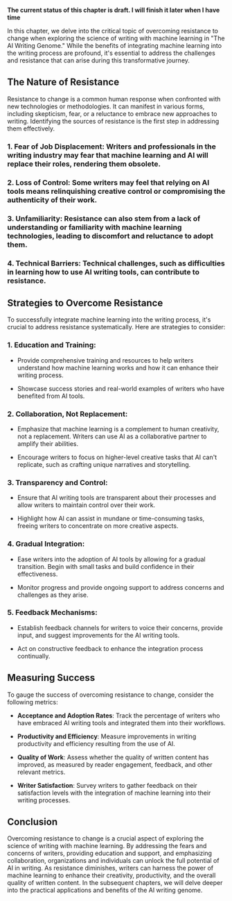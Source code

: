 **The current status of this chapter is draft. I will finish it later when I have time**

In this chapter, we delve into the critical topic of overcoming resistance to change when exploring the science of writing with machine learning in "The AI Writing Genome." While the benefits of integrating machine learning into the writing process are profound, it's essential to address the challenges and resistance that can arise during this transformative journey.

The Nature of Resistance
------------------------

Resistance to change is a common human response when confronted with new technologies or methodologies. It can manifest in various forms, including skepticism, fear, or a reluctance to embrace new approaches to writing. Identifying the sources of resistance is the first step in addressing them effectively.

### 1. **Fear of Job Displacement**: Writers and professionals in the writing industry may fear that machine learning and AI will replace their roles, rendering them obsolete.

### 2. **Loss of Control**: Some writers may feel that relying on AI tools means relinquishing creative control or compromising the authenticity of their work.

### 3. **Unfamiliarity**: Resistance can also stem from a lack of understanding or familiarity with machine learning technologies, leading to discomfort and reluctance to adopt them.

### 4. **Technical Barriers**: Technical challenges, such as difficulties in learning how to use AI writing tools, can contribute to resistance.

Strategies to Overcome Resistance
---------------------------------

To successfully integrate machine learning into the writing process, it's crucial to address resistance systematically. Here are strategies to consider:

### 1. **Education and Training**:

* Provide comprehensive training and resources to help writers understand how machine learning works and how it can enhance their writing process.

* Showcase success stories and real-world examples of writers who have benefited from AI tools.

### 2. **Collaboration, Not Replacement**:

* Emphasize that machine learning is a complement to human creativity, not a replacement. Writers can use AI as a collaborative partner to amplify their abilities.

* Encourage writers to focus on higher-level creative tasks that AI can't replicate, such as crafting unique narratives and storytelling.

### 3. **Transparency and Control**:

* Ensure that AI writing tools are transparent about their processes and allow writers to maintain control over their work.

* Highlight how AI can assist in mundane or time-consuming tasks, freeing writers to concentrate on more creative aspects.

### 4. **Gradual Integration**:

* Ease writers into the adoption of AI tools by allowing for a gradual transition. Begin with small tasks and build confidence in their effectiveness.

* Monitor progress and provide ongoing support to address concerns and challenges as they arise.

### 5. **Feedback Mechanisms**:

* Establish feedback channels for writers to voice their concerns, provide input, and suggest improvements for the AI writing tools.

* Act on constructive feedback to enhance the integration process continually.

Measuring Success
-----------------

To gauge the success of overcoming resistance to change, consider the following metrics:

* **Acceptance and Adoption Rates**: Track the percentage of writers who have embraced AI writing tools and integrated them into their workflows.

* **Productivity and Efficiency**: Measure improvements in writing productivity and efficiency resulting from the use of AI.

* **Quality of Work**: Assess whether the quality of written content has improved, as measured by reader engagement, feedback, and other relevant metrics.

* **Writer Satisfaction**: Survey writers to gather feedback on their satisfaction levels with the integration of machine learning into their writing processes.

Conclusion
----------

Overcoming resistance to change is a crucial aspect of exploring the science of writing with machine learning. By addressing the fears and concerns of writers, providing education and support, and emphasizing collaboration, organizations and individuals can unlock the full potential of AI in writing. As resistance diminishes, writers can harness the power of machine learning to enhance their creativity, productivity, and the overall quality of written content. In the subsequent chapters, we will delve deeper into the practical applications and benefits of the AI writing genome.
